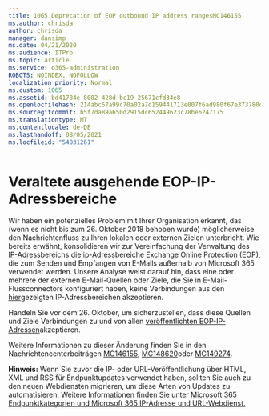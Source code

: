```yaml
---
title: 1065 Deprecation of EOP outbound IP address rangesMC146155
ms.author: chrisda
author: chrisda
manager: dansimp
ms.date: 04/21/2020
ms.audience: ITPro
ms.topic: article
ms.service: o365-administration
ROBOTS: NOINDEX, NOFOLLOW
localization_priority: Normal
ms.custom: 1065
ms.assetid: bd41784e-8002-428d-bc19-25671cfd34e8
ms.openlocfilehash: 214abc57a99c70a02a7d159441713e007f6ad980f67e373780d4ca297f69f764
ms.sourcegitcommit: b5f7da89a650d2915dc652449623c78be6247175
ms.translationtype: MT
ms.contentlocale: de-DE
ms.lasthandoff: 08/05/2021
ms.locfileid: "54031261"
---
```

# <a name="deprecation-of-eop-outbound-ip-address-ranges"></a>Veraltete ausgehende EOP-IP-Adressbereiche

Wir haben ein potenzielles Problem mit Ihrer Organisation erkannt, das (wenn es nicht bis zum 26. Oktober 2018 behoben wurde) möglicherweise den Nachrichtenfluss zu Ihren lokalen oder externen Zielen unterbricht. Wie bereits erwähnt, konsolidieren wir zur Vereinfachung der Verwaltung des IP-Adressbereichs die ip-Adressbereiche Exchange Online Protection (EOP), die zum Senden und Empfangen von E-Mails außerhalb von Microsoft 365 verwendet werden. Unsere Analyse weist darauf hin, dass eine oder mehrere der externen E-Mail-Quellen oder Ziele, die Sie in E-Mail-Flussconnectors konfiguriert haben, keine Verbindungen aus den [hier](https://docs.microsoft.com/office365/SecurityCompliance/eop/exchange-online-protection-ip-addresses)gezeigten IP-Adressbereichen akzeptieren.

Handeln Sie vor dem 26. Oktober, um sicherzustellen, dass diese Quellen und Ziele Verbindungen zu und von allen [veröffentlichten EOP-IP-Adressen](https://docs.microsoft.com/office365/SecurityCompliance/eop/exchange-online-protection-ip-addresses)akzeptieren.

Weitere Informationen zu dieser Änderung finden Sie in den Nachrichtencenterbeiträgen [MC146155](https://portal.office.com/AdminPortal/home?switchtomodern=true#/MessageCenter?id=MC146155), [MC148620](https://portal.office.com/AdminPortal/home?switchtomodern=true#/MessageCenter?id=MC148620)oder [MC149274](https://portal.office.com/AdminPortal/home?switchtomodern=true#/MessageCenter?id=MC149274).

**Hinweis:** Wenn Sie zuvor die IP- oder URL-Veröffentlichung über HTML, XML und RSS für Endpunktupdates verwendet haben, sollten Sie auch zu den neuen Webdiensten migrieren, um diese Arten von Updates zu automatisieren. Weitere Informationen finden Sie unter [Microsoft 365 Endpunktkategorien und Microsoft 365 IP-Adresse und URL-Webdienst.](https://techcommunity.microsoft.com/t5/Office-365-Blog/Announcing-Office-365-endpoint-categories-and-Office-365-IP/ba-p/177638)
